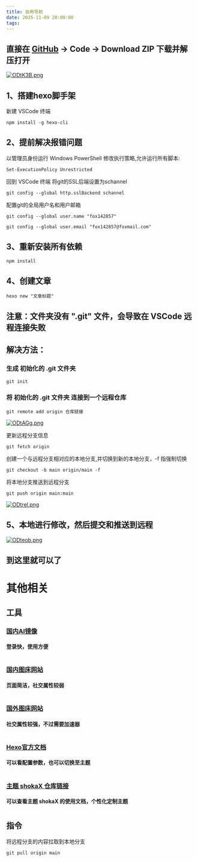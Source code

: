 ```yaml
---
title: 自用导航
date: 2035-11-09 20:00:00
tags:
---
```


## 直接在 [GitHub](https://github.com) -> Code -> Download ZIP 下载并解压打开

[![ODtK3B.png](https://ooo.0x0.ooo/2024/10/17/ODtK3B.png)](https://img.tg/image/ODtK3B)

## 1、搭建hexo脚手架

新建 VSCode 终端

```
npm install -g hexo-cli
```

## 2、提前解决报错问题

以管理员身份运行 Windows PowerShell
修改执行策略,允许运行所有脚本:

```
Set-ExecutionPolicy Unrestricted
```

回到 VSCode 终端
将git的SSL后端设置为schannel

```
git config --global http.sslBackend schannel
```

配置git的全局用户名和用户邮箱

```
git config --global user.name "fox142857"
```

```
git config --global user.email "fox142857@foxmail.com"
```

## 3、重新安装所有依赖

```
npm install
```

## 4、创建文章

``` 
hexo new "文章标题"
```

## 注意：文件夹没有 ".git" 文件，会导致在 VSCode 远程连接失败

## 解决方法：

### 生成 初始化的 .git 文件夹

```
git init
```

### 将 初始化的 .git 文件夹 连接到一个远程仓库

```
git remote add origin 仓库链接
```

[![ODtAGg.png](https://ooo.0x0.ooo/2024/10/17/ODtAGg.png)](https://img.tg/image/ODtAGg)

更新远程分支信息

```
git fetch origin
```

创建一个与远程分支相对应的本地分支,并切换到新的本地分支，-f 指强制切换

```
git checkout -b main origin/main -f
```

将本地分支推送到远程分支

```
git push origin main:main
```

[![ODtrel.png](https://ooo.0x0.ooo/2024/10/17/ODtrel.png)](https://img.tg/image/ODtrel)

## 5、本地进行修改，然后提交和推送到远程

[![ODteob.png](https://ooo.0x0.ooo/2024/10/17/ODteob.png)](https://img.tg/image/ODteob)

## 到这里就可以了

#
#
#

# 其他相关

## 工具

### [国内AI镜像](https://app.aigcx.com/chat)
#### 登录快，使用方便

#

### [国内图床网站](https://img.tg/)
#### 页面简洁，社交属性较弱

#

### [国外图床网站](https://imgur.com/)
#### 社交属性较强，不过需要加速器

#

### [Hexo官方文档](https://hexo.io/zh-cn/docs/)
#### 可以看配置参数，也可以切换至主题

#

### [主题 shokaX 仓库链接](https://github.com/theme-shoka-x/hexo-theme-shokaX)
#### 可以查看主题 shokaX 的使用文档，个性化定制主题

#
#
#

## 指令

将远程分支的内容拉取到本地分支

```
git pull origin main
```